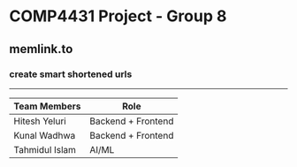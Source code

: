 # COMP4431 Project - Group 8
## memlink.to
### create smart shortened urls
---
| Team Members | Role |
| --- | --- |
| Hitesh Yeluri | Backend + Frontend |
| Kunal Wadhwa | Backend + Frontend |
| Tahmidul Islam | AI/ML |